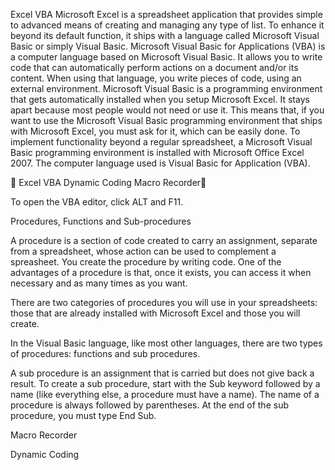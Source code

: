 Excel VBA
Microsoft Excel is a spreadsheet application that provides simple to advanced means of creating and managing any type of list. To enhance it beyond its default function, it ships with a language called Microsoft Visual Basic or simply Visual Basic.
Microsoft Visual Basic for Applications (VBA) is a computer language based on Microsoft Visual Basic. It allows you to write code that can automatically perform actions on a document and/or its content. When using that language, you write pieces of code, using an external environment.
Microsoft Visual Basic is a programming environment that gets automatically installed when you setup Microsoft Excel. It stays apart because most people would not need or use it. This means that, if you want to use the Microsoft Visual Basic programming environment that ships with Microsoft Excel, you must ask for it, which can be easily done.
To implement functionality beyond a regular spreadsheet, a Microsoft Visual Basic programming environment is installed with Microsoft Office Excel 2007. The computer language used is Visual Basic for Application (VBA).


Excel VBA
Dynamic Coding
Macro Recorder

To open the VBA editor, click ALT and F11.

Procedures, Functions and Sub-procedures

A procedure is a section of code created to carry an assignment, separate from a spreadsheet, whose action can be used to complement a spreasheet. You create the procedure by writing code. One of the advantages of a procedure is that, once it exists, you can access it when necessary and as many times as you want.

There are two categories of procedures you will use in your spreadsheets: those that are already installed with Microsoft Excel and those you will create.

In the Visual Basic language, like most other languages, there are two types of procedures: functions and sub procedures.

A sub procedure is an assignment that is carried but does not give back a result. To create a sub procedure, start with the Sub keyword followed by a name (like everything else, a procedure must have a name). The name of a procedure is always followed by parentheses. At the end of the sub procedure, you must type End Sub.

Macro Recorder

Dynamic Coding


